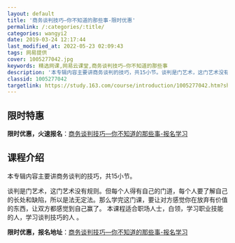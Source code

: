 ```yaml
---
layout: default
title: '商务谈判技巧—你不知道的那些事-限时优惠'
permalink: /:categories/:title/
categories: wangyi2
date: 2019-03-24 12:17:44
last_modified_at: 2022-05-23 02:09:43
tags: 网易提供
cover: 1005277042.jpg
keywords: 精选网课,网易云课堂,商务谈判技巧—你不知道的那些事
description: '本专辑内容主要讲商务谈判的技巧，共15小节。谈判是门艺术，这门艺术没有规则。但每个人得有自己的门道，每个人要了解自己的长'
classid: 1005277042
targetlink: https://study.163.com/course/introduction/1005277042.htm?share=1&shareId=1025206652&utm_campaign=share&utm_medium=iphoneShare&utm_source=&utm_u=1025206652
---
```


## 限时特惠

**限时优惠，火速报名**：[商务谈判技巧—你不知道的那些事-报名学习](https://study.163.com/course/introduction/1005277042.htm?share=1&shareId=1025206652&utm_campaign=share&utm_medium=iphoneShare&utm_source=&utm_u=1025206652)

## 课程介绍

本专辑内容主要讲商务谈判的技巧，共15小节。

谈判是门艺术，这门艺术没有规则。但每个人得有自己的门道，每个人要了解自己的长处和缺陷，所以是法无定法。那么学完这门课，要让对方感觉你在放弃有价值的东西，让双方都感觉到自己赢了。 本课程适合职场人士，白领，学习职业技能的人，学习谈判技巧的人 。

**限时优惠，报名地址**：[商务谈判技巧—你不知道的那些事-报名学习](https://study.163.com/course/introduction/1005277042.htm?share=1&shareId=1025206652&utm_campaign=share&utm_medium=iphoneShare&utm_source=&utm_u=1025206652)


